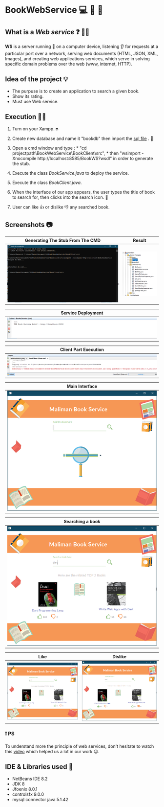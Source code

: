 # BookWebService 💻 📌 📙 

## What is a *Web service* ❓ 🤷‍♀
 **WS** is a server running 🔌 on a computer device, listening 👂 for requests at a particular port over a network, serving web documents (HTML, JSON, XML, Images), and creating web applications services, which serve in solving specific domain problems over the web (www, internet, HTTP).
 
## Idea of the project 💡

 * The purpuse is to create an application to search a given book.
 * Show its rating.
 * Must use Web service.
 
   
## Execution 🔌🔨

1. Turn on your Xampp. 🔛

2. Create new database and name it "bookdb" then import the [sql file](https://github.com/Maliman-Org/BookWebService/blob/master/BooksService/bookdb.sql) . 💾

3. Open a cmd window and type :
          * "cd projectpath\BookWebService\BookClient\src\", 
          * then "wsimport -Xnocompile http://localhost:8585/BookWS?wsdl" in order to generate the stub.
          
4. Execute the class *BookService.java* to deploy the service.

5. Execute the class *BookClient.java*.

6. When the interface of our app appears, the user types the title of book to search for, then clicks into the search icon. 🔎

7. User can like 👍 or dislike 👎 any searched book.

## Screenshots 📷

| Generating The Stub From The CMD | Result |
| ------------- |:-------------:|
| ![alt text](https://github.com/Maliman-Org/BookWebService/blob/master/ScreenShots/generatingStub.PNG "Stub generation" ) | ![alt text](https://github.com/Maliman-Org/BookWebService/blob/master/ScreenShots/ResultOfGeneratingStub.PNG "Result" ) |

| Service Deployment |
| ------------- |
|![alt text](https://github.com/Maliman-Org/BookWebService/blob/master/ScreenShots/serviceDeployed.PNG "Service deployed" )|


| Client Part Execution |
| ------------- |
|![alt text](https://github.com/Maliman-Org/BookWebService/blob/master/ScreenShots/execution.PNG "Execution" )|

| Main Interface |
| ------------- |
|![alt text](https://github.com/Maliman-Org/BookWebService/blob/master/ScreenShots/mainScreen.PNG "Main screen" )|

| Searching a book |
| ------------- |
|![alt text](https://github.com/Maliman-Org/BookWebService/blob/master/ScreenShots/searchAbook.PNG "Searching" )|

| Like | Dislike |
| ------------- |:-------------:|
| ![alt text](https://github.com/Maliman-Org/BookWebService/blob/master/ScreenShots/likeAbook.PNG "like" ) | ![alt text](https://github.com/Maliman-Org/BookWebService/blob/master/ScreenShots/dislikeAbook.PNG "dislike" ) |

### ❗️ PS
   To understand more the principle of web services, don't hesitate to watch this [video](https://www.youtube.com/watch?v=VNC7OANJL5g&list=PLxr551TUsmAozms7qX1iT8JzAwllHq0vD&fbclid=IwAR1TZ02I6PZJTVfk8kbM74uGEXKSRkDOtmVDwYh8rzotLPiGs7WBho-66Rs) which helped us a lot in our work 😉.
    

## IDE & Libraries used 🔧

 * NetBeans IDE 8.2
 * JDK 8
 * Jfoenix 8.0.1
 * controlsfx 9.0.0
 * mysql connector java 5.1.42

